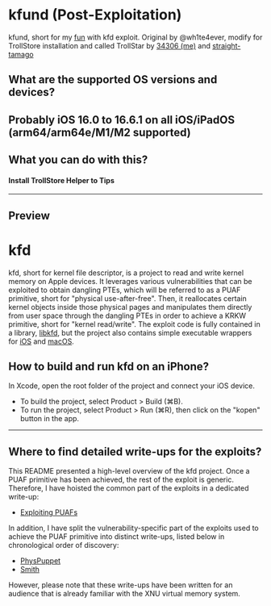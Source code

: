 # kfund (Post-Exploitation)
kfund, short for my [fun](kfd/fun) with kfd exploit. Original by @wh1te4ever, modify for TrollStore installation and called TrollStar by [34306 (me)](https://github.com/34306) and [straight-tamago](https://github.com/straight-tamago)

## What are the supported OS versions and devices?
Probably iOS 16.0 to 16.6.1 on all iOS/iPadOS (arm64/arm64e/M1/M2 supported)
---

## What you can do with this?
#### Install TrollStore Helper to Tips
---
## Preview
[](TrollStar/Preview.PNG)

# kfd

kfd, short for kernel file descriptor, is a project to read and write kernel memory on Apple
devices. It leverages various vulnerabilities that can be exploited to obtain dangling PTEs, which
will be referred to as a PUAF primitive, short for "physical use-after-free". Then, it reallocates
certain kernel objects inside those physical pages and manipulates them directly from user space
through the dangling PTEs in order to achieve a KRKW primitive, short for "kernel read/write". The
exploit code is fully contained in a library, [libkfd](kfd/libkfd.h), but the project also contains
simple executable wrappers for [iOS](kfd/ContentView.swift) and [macOS](macos_kfd.c).

##  How to build and run kfd on an iPhone?

In Xcode, open the root folder of the project and connect your iOS device.

- To build the project, select Product > Build (⌘B).
- To run the project, select Product > Run (⌘R), then click on the "kopen" button in the app.

---

## Where to find detailed write-ups for the exploits?

This README presented a high-level overview of the kfd project. Once a PUAF primitive has been
achieved, the rest of the exploit is generic. Therefore, I have hoisted the common part of the
exploits in a dedicated write-up:

- [Exploiting PUAFs](writeups/exploiting-puafs.md)

In addition, I have split the vulnerability-specific part of the exploits used to achieve the PUAF
primitive into distinct write-ups, listed below in chronological order of discovery:

-   [PhysPuppet](writeups/physpuppet.md)
-   [Smith](writeups/smith.md)

However, please note that these write-ups have been written for an audience that is already familiar
with the XNU virtual memory system.
